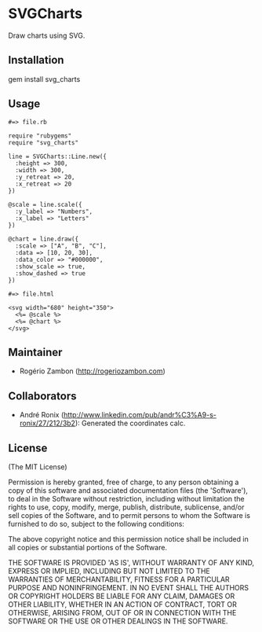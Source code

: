 # SVGCharts

Draw charts using SVG.

## Installation

  gem install svg_charts

## Usage

~~~.ruby
#=> file.rb

require "rubygems"
require "svg_charts"

line = SVGCharts::Line.new({
  :height => 300,
  :width => 300,
  :y_retreat => 20,
  :x_retreat => 20
})

@scale = line.scale({
  :y_label => "Numbers",
  :x_label => "Letters"
})

@chart = line.draw({
  :scale => ["A", "B", "C"],
  :data => [10, 20, 30],
  :data_color => "#000000",
  :show_scale => true,
  :show_dashed => true
})

#=> file.html

<svg width="680" height="350">
  <%= @scale %>
  <%= @chart %>
</svg>
~~~

## Maintainer

* Rogério Zambon (http://rogeriozambon.com)

## Collaborators

* André Ronix (http://www.linkedin.com/pub/andr%C3%A9-s-ronix/27/212/3b2): Generated the coordinates calc.

## License

(The MIT License)

Permission is hereby granted, free of charge, to any person obtaining a copy of this software and associated documentation files (the 'Software'), to deal in the Software without restriction, including without limitation the rights to use, copy, modify, merge, publish, distribute, sublicense, and/or sell copies of the Software, and to permit persons to whom the Software is furnished to do so, subject to the following conditions:

The above copyright notice and this permission notice shall be included in all copies or substantial portions of the Software.

THE SOFTWARE IS PROVIDED 'AS IS', WITHOUT WARRANTY OF ANY KIND, EXPRESS OR IMPLIED, INCLUDING BUT NOT LIMITED TO THE WARRANTIES OF MERCHANTABILITY, FITNESS FOR A PARTICULAR PURPOSE AND NONINFRINGEMENT. IN NO EVENT SHALL THE AUTHORS OR COPYRIGHT HOLDERS BE LIABLE FOR ANY CLAIM, DAMAGES OR OTHER LIABILITY, WHETHER IN AN ACTION OF CONTRACT, TORT OR OTHERWISE, ARISING FROM, OUT OF OR IN CONNECTION WITH THE SOFTWARE OR THE USE OR OTHER DEALINGS IN THE SOFTWARE.
